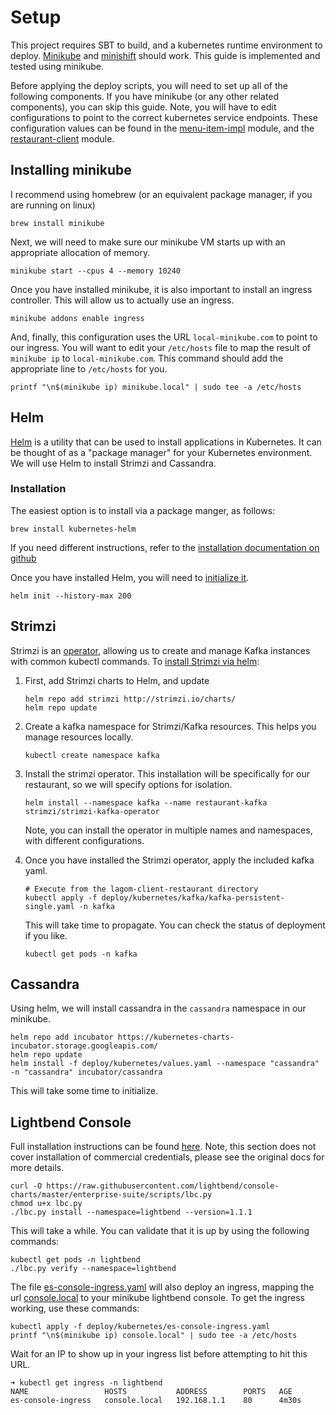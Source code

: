 # Setup
This project requires SBT to build, and a kubernetes runtime environment to deploy.  [Minikube](https://kubernetes.io/docs/setup/learning-environment/minikube/) and [minishift](https://www.okd.io/minishift/) should work.  This guide is implemented and tested using minikube.

Before applying the deploy scripts, you will need to set up all of the following components.  If you have minikube (or any other related components), you can skip this guide.  Note, you will have to edit configurations to point to the correct kubernetes service endpoints.  These configuration values can be found in the [menu-item-impl](menu-item-impl/deploy/kubernetes/menu-item-config.yaml) module, and the [restaurant-client](restaurant-client/deploy/kubernetes/restaurant-client-config.yaml) module.

## Installing minikube

I recommend using homebrew (or an equivalent package manager, if you are running on linux)

```shell script
brew install minikube
```

Next, we will need to make sure our minikube VM starts up with an appropriate allocation of memory.
```shell script
minikube start --cpus 4 --memory 10240
```

Once you have installed minikube, it is also important to install an ingress controller.  This will allow us to actually use an ingress.

```shell script
minikube addons enable ingress
```

And, finally, this configuration uses the URL `local-minikube.com` to point to our ingress.  You will want to edit your `/etc/hosts` file to map the result of `minikube ip` to `local-minikube.com`.  This command should add the appropriate line to `/etc/hosts` for you.
```shell script
printf "\n$(minikube ip) minikube.local" | sudo tee -a /etc/hosts
```
## Helm
[Helm](https://helm.sh/) is a utility that can be used to install applications in Kubernetes.  It can be thought of as a "package manager" for your Kubernetes environment.  We will use Helm to install Strimzi and Cassandra.

### Installation
The easiest option is to install via a package manger, as follows:

```shell script
brew install kubernetes-helm
```

If you need different instructions, refer to the [installation documentation on github](https://github.com/helm/helm#install)

Once you have installed Helm, you will need to [initialize it](https://helm.sh/docs/using_helm/#initialize-helm-and-install-tiller).
```shell script
helm init --history-max 200
```
## Strimzi
Strimzi is an [operator](https://kubernetes.io/docs/concepts/extend-kubernetes/operator/), allowing us to create and manage Kafka instances with common kubectl commands.  To [install Strimzi via helm](https://strimzi.io/docs/latest/#deploying-cluster-operator-helm-chart-str):

1. First, add Strimzi charts to Helm, and update
    ```shell script
    helm repo add strimzi http://strimzi.io/charts/
    helm repo update
    ```

2. Create a kafka namespace for Strimzi/Kafka resources.  This helps you manage resources locally.
    ```shell script
    kubectl create namespace kafka
    ```
3. Install the strimzi operator.  This installation will be specifically for our restaurant, so we will specify options for isolation.
    ```shell script
    helm install --namespace kafka --name restaurant-kafka strimzi/strimzi-kafka-operator
    ```
    Note, you can install the operator in multiple names and namespaces, with different configurations.

4. Once you have installed the Strimzi operator, apply the included kafka yaml.
    ```shell script
    # Execute from the lagom-client-restaurant directory
    kubectl apply -f deploy/kubernetes/kafka/kafka-persistent-single.yaml -n kafka
    ```
    This will take time to propagate.  You can check the status of deployment if you like.
    ```shell script
    kubectl get pods -n kafka
    ```
    
## Cassandra
Using helm, we will install cassandra in the `cassandra` namespace in our minikube.

```shell script
helm repo add incubator https://kubernetes-charts-incubator.storage.googleapis.com/
helm repo update
helm install -f deploy/kubernetes/values.yaml --namespace "cassandra" -n "cassandra" incubator/cassandra
```

This will take some time to initialize.

## Lightbend Console
Full installation instructions can be found [here](https://developer.lightbend.com/docs/console/current/installation/es.html).  Note, this section does not cover installation of commercial credentials, please see the original docs for more details.

```shell script
curl -O https://raw.githubusercontent.com/lightbend/console-charts/master/enterprise-suite/scripts/lbc.py
chmod u+x lbc.py
./lbc.py install --namespace=lightbend --version=1.1.1
```

This will take a while.  You can validate that it is up by using the following commands:
```shell script
kubectl get pods -n lightbend
./lbc.py verify --namespace=lightbend
```

The file [es-console-ingress.yaml](../deploy/kubernetes/es-console-ingress.yaml) will also deploy an ingress, mapping the url [console.local](http://console.local) to your minikube lightbend console.  To get the ingress working, use these commands:
```shell script
kubectl apply -f deploy/kubernetes/es-console-ingress.yaml
printf "\n$(minikube ip) console.local" | sudo tee -a /etc/hosts
```

Wait for an IP to show up in your ingress list before attempting to hit this URL.
```shell script
➜ kubectl get ingress -n lightbend
NAME                 HOSTS           ADDRESS        PORTS   AGE
es-console-ingress   console.local   192.168.1.1    80      4m30s
```
